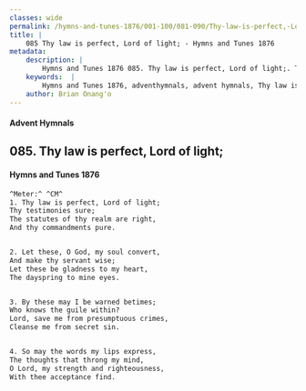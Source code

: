 ```yaml
---
classes: wide
permalink: /hymns-and-tunes-1876/001-100/081-090/Thy-law-is-perfect,-Lord-of-light;/
title: |
    085 Thy law is perfect, Lord of light; - Hymns and Tunes 1876
metadata:
    description: |
        Hymns and Tunes 1876 085. Thy law is perfect, Lord of light;. Thy testimonies sure; The statutes of thy realm are right, And thy commandments pure. 
    keywords:  |
        Hymns and Tunes 1876, adventhymnals, advent hymnals, Thy law is perfect, Lord of light;, Thy testimonies sure;, 
    author: Brian Onang'o
---
```


#### Advent Hymnals
## 085. Thy law is perfect, Lord of light;
####  Hymns and Tunes 1876

```txt
^Meter:^ ^CM^
1. Thy law is perfect, Lord of light;
Thy testimonies sure;
The statutes of thy realm are right,
And thy commandments pure.


2. Let these, O God, my soul convert,
And make thy servant wise;
Let these be gladness to my heart,
The dayspring to mine eyes.


3. By these may I be warned betimes;
Who knows the guile within?
Lord, save me from presumptuous crimes, 
Cleanse me from secret sin.


4. So may the words my lips express,
The thoughts that throng my mind,
O Lord, my strength and righteousness, 
With thee acceptance find.
```